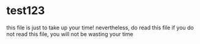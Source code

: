 # test123
this file is just to take up your time!
nevertheless, do read this file
if you do not read this file, you will not be wasting your time
